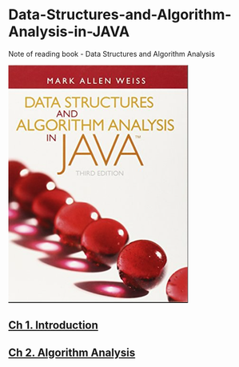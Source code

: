 # Data-Structures-and-Algorithm-Analysis-in-JAVA
Note of reading book - Data Structures and Algorithm Analysis

![](./Screen%20Shot%202023-07-10%20at%2010.32.48%20AM.png)

## [Ch 1. Introduction](./ch1-Introduction/ch1.md)

## [Ch 2. Algorithm Analysis](./ch2-Algorithm-Analysis/ch2.md)
